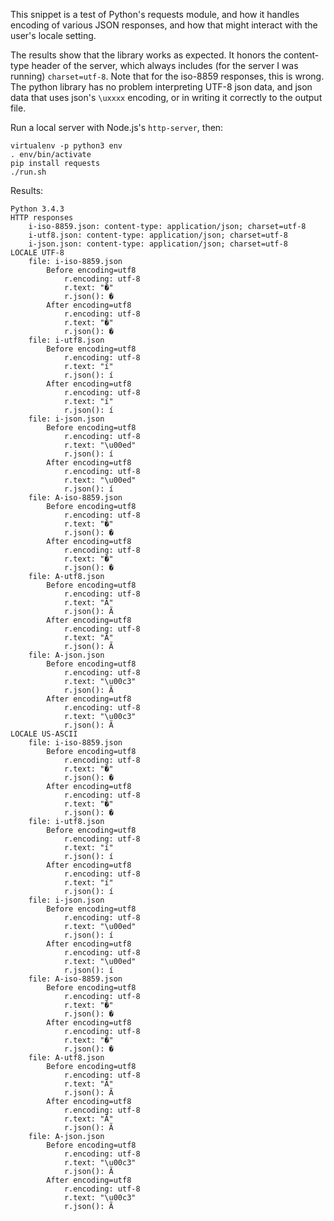 This snippet is a test of Python's requests module, and how it handles encoding
of various JSON responses, and how that might interact with the user's
locale setting.

The results show that the library works as expected. It honors the content-type
header of the server, which always includes (for the server I was running)
`charset=utf-8`. Note that for the iso-8859 responses, this is wrong.
The python library has no
problem interpreting UTF-8 json data, and json data that uses json's `\uxxxx`
encoding, or in writing it correctly to the output file.

Run a local server with Node.js's `http-server`, then:

```
virtualenv -p python3 env
. env/bin/activate
pip install requests
./run.sh
```

Results:

```
Python 3.4.3
HTTP responses
    i-iso-8859.json: content-type: application/json; charset=utf-8
    i-utf8.json: content-type: application/json; charset=utf-8
    i-json.json: content-type: application/json; charset=utf-8
LOCALE UTF-8
    file: i-iso-8859.json
        Before encoding=utf8
            r.encoding: utf-8
            r.text: "�"
            r.json(): �
        After encoding=utf8
            r.encoding: utf-8
            r.text: "�"
            r.json(): �
    file: i-utf8.json
        Before encoding=utf8
            r.encoding: utf-8
            r.text: "í"
            r.json(): í
        After encoding=utf8
            r.encoding: utf-8
            r.text: "í"
            r.json(): í
    file: i-json.json
        Before encoding=utf8
            r.encoding: utf-8
            r.text: "\u00ed"
            r.json(): í
        After encoding=utf8
            r.encoding: utf-8
            r.text: "\u00ed"
            r.json(): í
    file: A-iso-8859.json
        Before encoding=utf8
            r.encoding: utf-8
            r.text: "�"
            r.json(): �
        After encoding=utf8
            r.encoding: utf-8
            r.text: "�"
            r.json(): �
    file: A-utf8.json
        Before encoding=utf8
            r.encoding: utf-8
            r.text: "Ã"
            r.json(): Ã
        After encoding=utf8
            r.encoding: utf-8
            r.text: "Ã"
            r.json(): Ã
    file: A-json.json
        Before encoding=utf8
            r.encoding: utf-8
            r.text: "\u00c3"
            r.json(): Ã
        After encoding=utf8
            r.encoding: utf-8
            r.text: "\u00c3"
            r.json(): Ã
LOCALE US-ASCII
    file: i-iso-8859.json
        Before encoding=utf8
            r.encoding: utf-8
            r.text: "�"
            r.json(): �
        After encoding=utf8
            r.encoding: utf-8
            r.text: "�"
            r.json(): �
    file: i-utf8.json
        Before encoding=utf8
            r.encoding: utf-8
            r.text: "í"
            r.json(): í
        After encoding=utf8
            r.encoding: utf-8
            r.text: "í"
            r.json(): í
    file: i-json.json
        Before encoding=utf8
            r.encoding: utf-8
            r.text: "\u00ed"
            r.json(): í
        After encoding=utf8
            r.encoding: utf-8
            r.text: "\u00ed"
            r.json(): í
    file: A-iso-8859.json
        Before encoding=utf8
            r.encoding: utf-8
            r.text: "�"
            r.json(): �
        After encoding=utf8
            r.encoding: utf-8
            r.text: "�"
            r.json(): �
    file: A-utf8.json
        Before encoding=utf8
            r.encoding: utf-8
            r.text: "Ã"
            r.json(): Ã
        After encoding=utf8
            r.encoding: utf-8
            r.text: "Ã"
            r.json(): Ã
    file: A-json.json
        Before encoding=utf8
            r.encoding: utf-8
            r.text: "\u00c3"
            r.json(): Ã
        After encoding=utf8
            r.encoding: utf-8
            r.text: "\u00c3"
            r.json(): Ã
```
